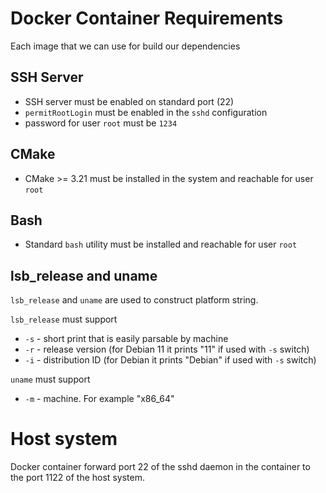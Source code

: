 
# Docker Container Requirements

Each image that we can use for build our dependencies

## SSH Server

- SSH server must be enabled on standard port (22)
- `permitRootLogin` must be enabled in the `sshd` configuration
- password for user `root` must be `1234`

## CMake

- CMake >= 3.21 must be installed in the system and reachable for user `root`

## Bash

- Standard `bash` utility must be installed and reachable for user `root`

## lsb_release and uname

`lsb_release` and `uname` are used to construct platform string.

`lsb_release` must support

- `-s` - short print that is easily parsable by machine
- `-r` - release version (for Debian 11 it prints "11" if used with `-s` switch)
- `-i` - distribution ID (for Debian it prints "Debian" if used with `-s` switch)

`uname` must support

- `-m` - machine. For example "x86_64"

# Host system

Docker container forward port 22 of the sshd daemon in the container to the
port 1122 of the host system.
